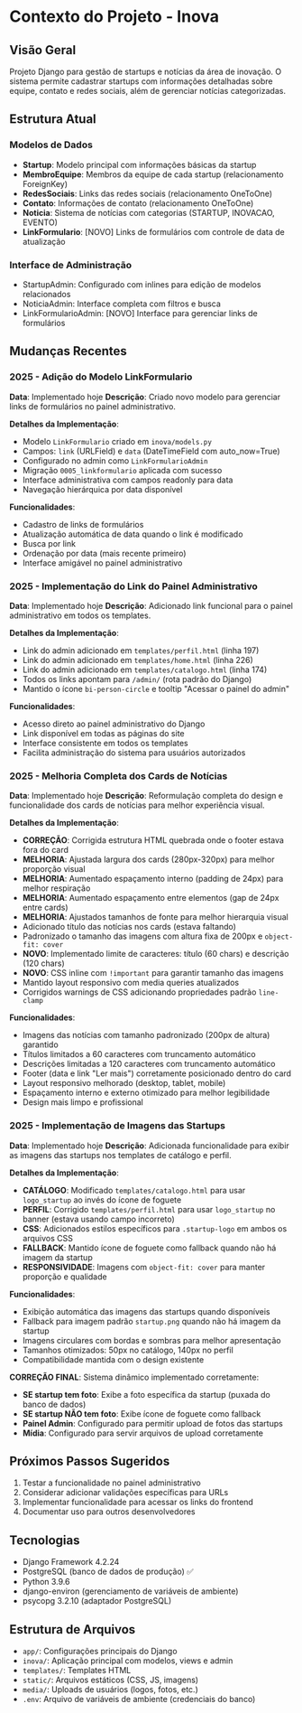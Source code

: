 # Contexto do Projeto - Inova

## Visão Geral
Projeto Django para gestão de startups e notícias da área de inovação. O sistema permite cadastrar startups com informações detalhadas sobre equipe, contato e redes sociais, além de gerenciar notícias categorizadas.

## Estrutura Atual

### Modelos de Dados
- **Startup**: Modelo principal com informações básicas da startup
- **MembroEquipe**: Membros da equipe de cada startup (relacionamento ForeignKey)
- **RedesSociais**: Links das redes sociais (relacionamento OneToOne)
- **Contato**: Informações de contato (relacionamento OneToOne)
- **Noticia**: Sistema de notícias com categorias (STARTUP, INOVACAO, EVENTO)
- **LinkFormulario**: [NOVO] Links de formulários com controle de data de atualização

### Interface de Administração
- StartupAdmin: Configurado com inlines para edição de modelos relacionados
- NoticiaAdmin: Interface completa com filtros e busca
- LinkFormularioAdmin: [NOVO] Interface para gerenciar links de formulários

## Mudanças Recentes

### 2025 - Adição do Modelo LinkFormulario
**Data**: Implementado hoje
**Descrição**: Criado novo modelo para gerenciar links de formulários no painel administrativo.

**Detalhes da Implementação**:
- Modelo `LinkFormulario` criado em `inova/models.py`
- Campos: `link` (URLField) e `data` (DateTimeField com auto_now=True)
- Configurado no admin como `LinkFormularioAdmin`
- Migração `0005_linkformulario` aplicada com sucesso
- Interface administrativa com campos readonly para data
- Navegação hierárquica por data disponível

**Funcionalidades**:
- Cadastro de links de formulários
- Atualização automática de data quando o link é modificado
- Busca por link
- Ordenação por data (mais recente primeiro)
- Interface amigável no painel administrativo

### 2025 - Implementação do Link do Painel Administrativo
**Data**: Implementado hoje
**Descrição**: Adicionado link funcional para o painel administrativo em todos os templates.

**Detalhes da Implementação**:
- Link do admin adicionado em `templates/perfil.html` (linha 197)
- Link do admin adicionado em `templates/home.html` (linha 226)
- Link do admin adicionado em `templates/catalogo.html` (linha 174)
- Todos os links apontam para `/admin/` (rota padrão do Django)
- Mantido o ícone `bi-person-circle` e tooltip "Acessar o painel do admin"

**Funcionalidades**:
- Acesso direto ao painel administrativo do Django
- Link disponível em todas as páginas do site
- Interface consistente em todos os templates
- Facilita administração do sistema para usuários autorizados

### 2025 - Melhoria Completa dos Cards de Notícias
**Data**: Implementado hoje
**Descrição**: Reformulação completa do design e funcionalidade dos cards de notícias para melhor experiência visual.

**Detalhes da Implementação**:
- **CORREÇÃO**: Corrigida estrutura HTML quebrada onde o footer estava fora do card
- **MELHORIA**: Ajustada largura dos cards (280px-320px) para melhor proporção visual
- **MELHORIA**: Aumentado espaçamento interno (padding de 24px) para melhor respiração
- **MELHORIA**: Aumentado espaçamento entre elementos (gap de 24px entre cards)
- **MELHORIA**: Ajustados tamanhos de fonte para melhor hierarquia visual
- Adicionado título das notícias nos cards (estava faltando)
- Padronizado o tamanho das imagens com altura fixa de 200px e `object-fit: cover`
- **NOVO**: Implementado limite de caracteres: título (60 chars) e descrição (120 chars)
- **NOVO**: CSS inline com `!important` para garantir tamanho das imagens
- Mantido layout responsivo com media queries atualizados
- Corrigidos warnings de CSS adicionando propriedades padrão `line-clamp`

**Funcionalidades**:
- Imagens das notícias com tamanho padronizado (200px de altura) garantido
- Títulos limitados a 60 caracteres com truncamento automático
- Descrições limitadas a 120 caracteres com truncamento automático
- Footer (data e link "Ler mais") corretamente posicionado dentro do card
- Layout responsivo melhorado (desktop, tablet, mobile)
- Espaçamento interno e externo otimizado para melhor legibilidade
- Design mais limpo e profissional

### 2025 - Implementação de Imagens das Startups
**Data**: Implementado hoje
**Descrição**: Adicionada funcionalidade para exibir as imagens das startups nos templates de catálogo e perfil.

**Detalhes da Implementação**:
- **CATÁLOGO**: Modificado `templates/catalogo.html` para usar `logo_startup` ao invés do ícone de foguete
- **PERFIL**: Corrigido `templates/perfil.html` para usar `logo_startup` no banner (estava usando campo incorreto)
- **CSS**: Adicionados estilos específicos para `.startup-logo` em ambos os arquivos CSS
- **FALLBACK**: Mantido ícone de foguete como fallback quando não há imagem da startup
- **RESPONSIVIDADE**: Imagens com `object-fit: cover` para manter proporção e qualidade

**Funcionalidades**:
- Exibição automática das imagens das startups quando disponíveis
- Fallback para imagem padrão `startup.png` quando não há imagem da startup
- Imagens circulares com bordas e sombras para melhor apresentação
- Tamanhos otimizados: 50px no catálogo, 140px no perfil
- Compatibilidade mantida com o design existente

**CORREÇÃO FINAL**: Sistema dinâmico implementado corretamente:
- **SE startup tem foto**: Exibe a foto específica da startup (puxada do banco de dados)
- **SE startup NÃO tem foto**: Exibe ícone de foguete como fallback
- **Painel Admin**: Configurado para permitir upload de fotos das startups
- **Mídia**: Configurado para servir arquivos de upload corretamente

## Próximos Passos Sugeridos
1. Testar a funcionalidade no painel administrativo
2. Considerar adicionar validações específicas para URLs
3. Implementar funcionalidade para acessar os links do frontend
4. Documentar uso para outros desenvolvedores

## Tecnologias
- Django Framework 4.2.24
- PostgreSQL (banco de dados de produção) ✅
- Python 3.9.6
- django-environ (gerenciamento de variáveis de ambiente)
- psycopg 3.2.10 (adaptador PostgreSQL)

## Estrutura de Arquivos
- `app/`: Configurações principais do Django
- `inova/`: Aplicação principal com modelos, views e admin
- `templates/`: Templates HTML
- `static/`: Arquivos estáticos (CSS, JS, imagens)
- `media/`: Uploads de usuários (logos, fotos, etc.)
- `.env`: Arquivo de variáveis de ambiente (credenciais do banco)
